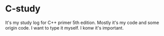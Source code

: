 # C-study
It's my study log for C++ primer 5th edition.
Mostly it's my code and some origin code. I want to type it myself. I konw it's important.
